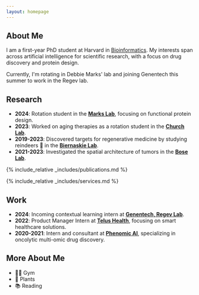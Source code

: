 ```yaml
---
layout: homepage
---
```


## About Me

I am a first-year PhD student at Harvard in [Bioinformatics](https://dbmi.hms.harvard.edu/education/phd-program/big-phd-track). My interests span across artificial intelligence for scientific research, with a focus on drug discovery and protein design.

Currently, I'm rotating in Debbie Marks' lab and joining Genentech this summer to work in the Regev lab.

## Research

- **2024**: Rotation student in the [**Marks Lab**](https://www.deboramarkslab.com), focusing on functional protein design.
- **2023**: Worked on aging therapies as a rotation student in the [**Church Lab**](https://churchlab.hms.harvard.edu).
- **2019-2023**: Discovered targets for regenerative medicine by studying reindeers 🦌 in the [**Biernaskie Lab**](https://vet.ucalgary.ca/labs/biernaskie/home?utm_source=biernaskie&utm_medium=redirect&utm_campaign=redirect).
- **2021-2023**: Investigated the spatial architecture of tumors in the [**Bose Lab**](https://cumming.ucalgary.ca/departments/bmb/profiles/dr-pinaki-bose).

{% include_relative _includes/publications.md %}

{% include_relative _includes/services.md %}

## Work

- **2024**: Incoming contextual learning intern at [**Genentech, Regev Lab**](https://www.gene.com/scientists/our-scientists/aviv-regev).
- **2022**: Product Manager Intern at [**Telus Health**](https://www.telus.com/en/business/medium-large/enterprise-solutions/internet-of-things), focusing on smart healthcare solutions.
- **2020-2021**: Intern and consultant at [**Phenomic AI**](https://phenomic.ai), specializing in oncolytic multi-omic drug discovery.

## More About Me

- 🏋️‍♂️ Gym
- 🌱 Plants
- 📚 Reading
